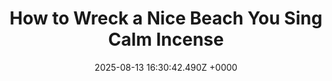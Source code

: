 ---
title: "How to Wreck a Nice Beach You Sing Calm Incense"
link: "https://web.media.mit.edu/~lieber/Publications/Wreck-a-Nice-Beach.pdf"
date: "2025-08-13 16:30:42.490Z +0000"
description: 
category: "papers"
---